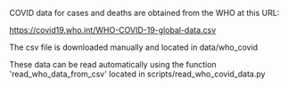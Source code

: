 COVID data for cases and deaths are obtained from the WHO at this URL:

https://covid19.who.int/WHO-COVID-19-global-data.csv

The csv file is downloaded manually and located in data/who_covid

These data can be read automatically using the function 'read_who_data_from_csv' located in scripts/read_who_covid_data.py  
